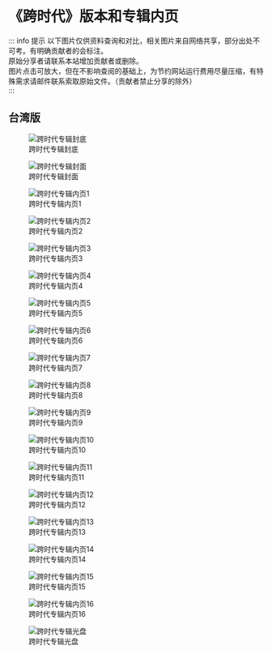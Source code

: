 # 《跨时代》版本和专辑内页

::: info 提示
以下图片仅供资料查询和对比，相关图片来自网络共享，部分出处不可考。有明确贡献者的会标注。<br>
原始分享者请联系本站增加贡献者或删除。<br>
图片点击可放大，但在不影响查阅的基础上，为节约网站运行费用尽量压缩，有特殊需求请邮件联系索取原始文件。（贡献者禁止分享的除外）<br>
:::

## 台湾版

<div class="image-scroll-container">
  <div class="image-scroll-wrapper">
    <div class="image-scroll-content">
        <figure>
            <img src="//public.jaychou.wiki/composition/cd/2010-跨时代[台湾]/back.jpg/yss+sy" alt="跨时代专辑封底" />
            <figcaption>跨时代专辑封底</figcaption>
        </figure>
        <figure>
            <img src="//public.jaychou.wiki/composition/cd/2010-跨时代[台湾]/cover.jpg/yss+sy" alt="跨时代专辑封面" />
            <figcaption>跨时代专辑封面</figcaption>
        </figure>
        <figure>
            <img src="//public.jaychou.wiki/composition/cd/2010-跨时代[台湾]/内1.jpg/yss+sy" alt="跨时代专辑内页1" />
            <figcaption>跨时代专辑内页1</figcaption>
        </figure>
        <figure>
            <img src="//public.jaychou.wiki/composition/cd/2010-跨时代[台湾]/内2.jpg/yss+sy" alt="跨时代专辑内页2" />
            <figcaption>跨时代专辑内页2</figcaption>
        </figure>
        <figure>
            <img src="//public.jaychou.wiki/composition/cd/2010-跨时代[台湾]/内3.jpg/yss+sy" alt="跨时代专辑内页3" />
            <figcaption>跨时代专辑内页3</figcaption>
        </figure>
        <figure>
            <img src="//public.jaychou.wiki/composition/cd/2010-跨时代[台湾]/内4.jpg/yss+sy" alt="跨时代专辑内页4" />
            <figcaption>跨时代专辑内页4</figcaption>
        </figure>
        <figure>
            <img src="//public.jaychou.wiki/composition/cd/2010-跨时代[台湾]/内5.jpg/yss+sy" alt="跨时代专辑内页5" />
            <figcaption>跨时代专辑内页5</figcaption>
        </figure>
        <figure>
            <img src="//public.jaychou.wiki/composition/cd/2010-跨时代[台湾]/内6.jpg/yss+sy" alt="跨时代专辑内页6" />
            <figcaption>跨时代专辑内页6</figcaption>
        </figure>
        <figure>
            <img src="//public.jaychou.wiki/composition/cd/2010-跨时代[台湾]/内7.jpg/yss+sy" alt="跨时代专辑内页7" />
            <figcaption>跨时代专辑内页7</figcaption>
        </figure>
        <figure>
            <img src="//public.jaychou.wiki/composition/cd/2010-跨时代[台湾]/内8.jpg/yss+sy" alt="跨时代专辑内页8" />
            <figcaption>跨时代专辑内页8</figcaption>
        </figure>
        <figure>
            <img src="//public.jaychou.wiki/composition/cd/2010-跨时代[台湾]/内9.jpg/yss+sy" alt="跨时代专辑内页9" />
            <figcaption>跨时代专辑内页9</figcaption>
        </figure>
        <figure>
            <img src="//public.jaychou.wiki/composition/cd/2010-跨时代[台湾]/内10.jpg/yss+sy" alt="跨时代专辑内页10" />
            <figcaption>跨时代专辑内页10</figcaption>
        </figure>
        <figure>
            <img src="//public.jaychou.wiki/composition/cd/2010-跨时代[台湾]/内11.jpg/yss+sy" alt="跨时代专辑内页11" />
            <figcaption>跨时代专辑内页11</figcaption>
        </figure>
        <figure>
            <img src="//public.jaychou.wiki/composition/cd/2010-跨时代[台湾]/内12.jpg/yss+sy" alt="跨时代专辑内页12" />
            <figcaption>跨时代专辑内页12</figcaption>
        </figure>
        <figure>
            <img src="//public.jaychou.wiki/composition/cd/2010-跨时代[台湾]/内13.jpg/yss+sy" alt="跨时代专辑内页13" />
            <figcaption>跨时代专辑内页13</figcaption>
        </figure>
        <figure>
            <img src="//public.jaychou.wiki/composition/cd/2010-跨时代[台湾]/内14.jpg/yss+sy" alt="跨时代专辑内页14" />
            <figcaption>跨时代专辑内页14</figcaption>
        </figure>
        <figure>
            <img src="//public.jaychou.wiki/composition/cd/2010-跨时代[台湾]/内15.jpg/yss+sy" alt="跨时代专辑内页15" />
            <figcaption>跨时代专辑内页15</figcaption>
        </figure>
        <figure>
            <img src="//public.jaychou.wiki/composition/cd/2010-跨时代[台湾]/内16.jpg/yss+sy" alt="跨时代专辑内页16" />
            <figcaption>跨时代专辑内页16</figcaption>
        </figure>
        <figure>
            <img src="//public.jaychou.wiki/composition/cd/2010-跨时代[台湾]/disc.jpg/yss+sy" alt="跨时代专辑光盘" />
            <figcaption>跨时代专辑光盘</figcaption>
        </figure>
    </div>
  </div>
</div>